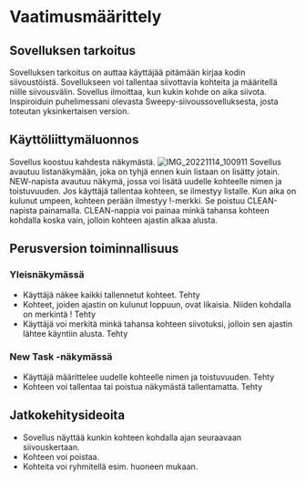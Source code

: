 # Vaatimusmäärittely

## Sovelluksen tarkoitus

Sovelluksen tarkoitus on auttaa käyttäjää pitämään kirjaa kodin siivoustöistä. Sovellukseen voi tallentaa siivottavia kohteita ja määritellä niille siivousvälin. Sovellus ilmoittaa, kun kukin kohde on aika siivota. Inspiroiduin puhelimessani olevasta Sweepy-siivoussovelluksesta, josta toteutan yksinkertaisen version.

## Käyttöliittymäluonnos

Sovellus koostuu kahdesta näkymästä.
![IMG_20221114_100911](https://user-images.githubusercontent.com/117164741/201608205-4fc469fb-bb5b-4cd3-afc0-4eaabd7ac2bc.jpg)
Sovellus avautuu listanäkymään, joka on tyhjä ennen kuin listaan on lisätty jotain. NEW-napista avautuu näkymä, jossa voi lisätä uudelle kohteelle nimen ja toistuvuuden. Jos käyttäjä tallentaa kohteen, se ilmestyy listalle. Kun aika on kulunut umpeen, kohteen perään ilmestyy !-merkki. Se poistuu CLEAN-napista painamalla. CLEAN-nappia voi painaa minkä tahansa kohteen kohdalla koska vain, jolloin kohteen ajastin alkaa alusta.

## Perusversion toiminnallisuus

### Yleisnäkymässä
- Käyttäjä näkee kaikki tallennetut kohteet. Tehty
- Kohteet, joiden ajastin on kulunut loppuun, ovat likaisia. Niiden kohdalla on merkintä ! Tehty
- Käyttäjä voi merkitä minkä tahansa kohteen siivotuksi, jolloin sen ajastin lähtee käyntiin alusta. Tehty

### New Task -näkymässä
- Käyttäjä määrittelee uudelle kohteelle nimen ja toistuvuuden. Tehty
- Kohteen voi tallentaa tai poistua näkymästä tallentamatta. Tehty

## Jatkokehitysideoita
- Sovellus näyttää kunkin kohteen kohdalla ajan seuraavaan siivouskertaan.
- Kohteen voi poistaa.
- Kohteita voi ryhmitellä esim. huoneen mukaan.

